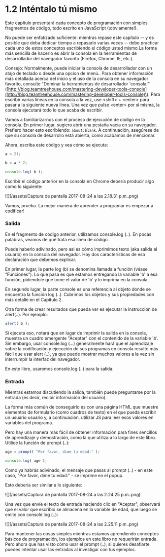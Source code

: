 # 1.2 Inténtalo tú mismo

Este capítulo presentará cada concepto de programación con simples fragmentos de código, todo escrito en JavaScript \(¡obviamente!\).

No puede ser enfatizado suficiente: mientras repase este capítulo -- y es posible que deba dedicar tiempo a repasarlo varias veces -- debe practicar cada uno de estos conceptos escribiendo el código usted mismo.La forma más sencilla de hacerlo es abrir la consola en la herramientas de desarrollador del navegador favorito \(Firefox, Chrome, IE, etc.\).

Consejo: Normalmente, puede iniciar la consola de desarrollador con un atajo de teclado o desde una opcion de menú.. Para obtener información más detallada acerca del inicio y el uso de la consola en su navegador favorito, consulte "Dominar la herramientas de desarrollador 'consola'" \([http://blog.teamtreehouse.com/mastering-developer-tools-console](http://blog.teamtreehouse.com/mastering-developer-tools-console)\). Para escribir varias líneas en la consola a la vez, use &lt;shift&gt; + &lt;enter&gt; para pasar a la siguiente  nueva línea. Una vez que pulse &lt;enter&gt; por si misma, la consola ejecutará todo lo que acaba de escribir.

Vamos a familiarizarnos con el proceso de ejecución de código en la consola. En primer lugar, sugiero abrir una pestaña vacía en su navegador. Prefiero hacer esto escribiendo: `about:blank`. A continuación, asegúrese de que su consola de desarrollo está abierta, como acabamos de mencionar.

Ahora, escriba este código y vea cómo se ejecuta:

```js
a = 21;

b = a * 2;

console.log( b );
```

Escribir el código anterior en la consola en Chrome debería producir algo como lo siguiente:

![](/assets/Captura de pantalla 2017-08-24 a las 2.18.31 p.m..png)

Vamos, prueba. La mejor manera de aprender a programar es empezar a codificar!

### Salida

En el fragmento de código anterior, utilizamos console.log \(..\). En pocas palabras, veamos de qué trata esa línea de código.

Puede haberlo adivinado, pero asi es cómo imprimimos texto \(aka salida al usuario\) en la consola del navegador. Hay dos características de esa declaración que debemos explicar.

En primer lugar, la parte log \(b\) se denomina llamada a función \(véase "Funciones"\). Lo que pasa es que estamos entregando la variable 'b' a esa función, pidiendole que tome el valor de 'b' y lo imprima en la consola.

En segundo lugar, la parte console es una referencia al objeto donde se encuentra la función log \(..\). Cubrimos los objetos y sus propiedades con más detalle en el Capítulo 2.

Otra forma de crear resultados que pueda ver es ejecutar la instrucción de alert\(..\). Por ejemplo:

```js
alert( b );
```

Si ejecuta eso, notará que en lugar de imprimir la salida en la consola, muestra un cuadro emergente "Aceptar" con el contenido de la variable 'b'. Sin embargo, usar console.log \(...\) generalmente hará que el aprendizaje sobre la codificación y ejecución de sus programas en consola resulte más fácil que usar alert \(..\), ya que puede mostrar muchos valores a la vez sin interrumpir la interfaz del navegador.

En este libro, usaremos console.log \(..\) para la salida.

### Entrada

Mientras estamos discutiendo la salida, también puede preguntarse por la entrada \(es decir, recibir información del usuario\).

La forma más común de conseguirlo es con una página HTML que muestre elementos de formulario \(como cuadros de texto\) en el que pueda escribir un usuario usuario y, a continuación, utilizar JS para leer esos valores en variables del programa.

Pero hay una manera más fácil de obtener información para fines sencillos de aprendizaje y demostración, como la que utiliza a lo largo de este libro. Utilice la función de prompt \(..\):

```js
age = prompt( "Por favor, dime tu edad:" );

console.log( age );
```

Como ya habrás adivinado, el mensaje que pasas al prompt \(..\) - en este caso, "Por favor, dime tu edad:" - se imprime en el popup.

Esto debería ser similar a lo siguiente:

![](/assets/Captura de pantalla 2017-08-24 a las 2.24.25 p.m..png)

Una vez que envíe el texto de entrada haciendo clic en "Aceptar", observará que el valor que escribió se almacena en la variable de edad, que luego se emite con console.log \(..\):

![](/assets/Captura de pantalla 2017-08-24 a las 2.25.11 p.m..png)

Para mantener las cosas simples mientras estamos aprendiendo conceptos básicos de programación, los ejemplos en este libro no requerirán entrada. Pero ahora que has visto cómo usar el prompt \(..\), si quieres desafiarte puedes intentar usar las entradas al investigar con tus ejemplos.







